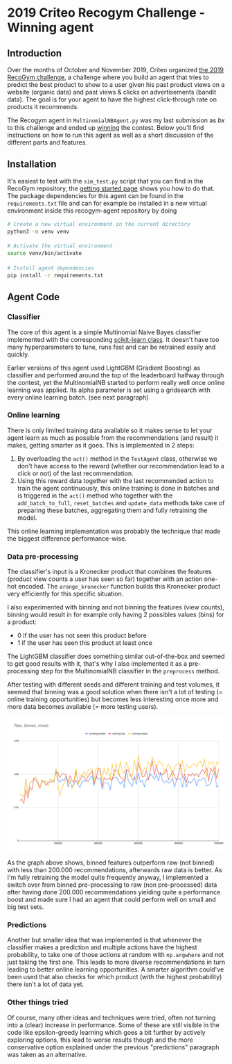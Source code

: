 # 2019 Criteo Recogym Challenge - Winning agent
## Introduction
Over the months of October and November 2019, Criteo organized [the 2019 RecoGym challenge](https://sites.google.com/view/recogymchallenge/home),
a challenge where you build an agent that tries to predict the best product to show to a user given his past product views on a website (organic data) and 
past views & clicks on advertisements (bandit data). The goal is for your agent to have the highest click-through rate on products it recommends.

The Recogym agent in `MultinomialNBAgent.py` was my last submission as _bx_ to this challenge and ended up 
[winning](https://sites.google.com/view/recogymchallenge/home/winner-of-the-recogym-100-challenge) the
contest. Below you'll find instructions on how to run this agent as well as a short discussion of the different 
parts and features.

## Installation
It's easiest to test with the `sim_test.py` script that you can find in the RecoGym repository, the 
[getting started page](https://sites.google.com/view/recogymchallenge/home/getting-started) shows you how to do that.
The package dependencies for this agent can be found in the `requirements.txt` file and can for example be installed in
a new virtual environment inside this recogym-agent repository by doing
```bash
# Create a new virtual environment in the current directory
python3 -m venv venv

# Activate the virtual environment
source venv/bin/activate

# Install agent dependencies
pip install -r requirements.txt
```

## Agent Code
### Classifier
The core of this agent is a simple Multinomial Naive Bayes classifier implemented with the corresponding [scikit-learn 
class](https://scikit-learn.org/stable/modules/generated/sklearn.naive_bayes.MultinomialNB.html). It doesn't have too 
many hyperparameters to tune, runs fast and can be retrained easily and quickly. 

Earlier versions of this agent used LightGBM 
(Gradient Boosting) as classifier and performed around the top of the leaderboard halfway through the contest, yet the 
MultinomialNB started to perform really well once online learning was applied. Its alpha parameter is set using a
gridsearch with every online learning batch. (see next paragraph)

### Online learning
There is only limited training data available so it makes sense to let your agent learn as much as possible
from the recommendations (and result) it makes, getting smarter as it goes. This is implemented in 2 steps:
1. By overloading the `act()` method in the `TestAgent` class, otherwise we don't have access to the reward (whether
our recommendation lead to a click or not) of the last recommendation.
2. Using this reward data together with the last recommended action to train the agent continuously, this online training
is done in batches and is triggered in the `act()` method who together with the `add_batch_to_full`, `reset_batches` 
and `update_data` methods take care of preparing these batches, aggregating them and fully retraining the model.

This online learning implementation was probably the technique that made the biggest difference performance-wise.

### Data pre-processing
The classifier's input is a Kronecker product that combines the features (product view counts a user has seen so far) 
together with an action one-hot encoded. The `arange_kronecker` function builds this Kronecker product very efficiently
for this specific situation.

I also experimented with binning and not binning the features (view counts), binning would result in for example only 
 having 2 possibles values (bins) for a product:
 - 0 if the user has not seen this product before
 - 1 if the user has seen this product at least once
 
The LightGBM classifier does something similar out-of-the-box and seemed to get good results with it, that's why I also
implemented it as a pre-processing step for the MultinomialNB classifier in the `preprocess` method.

After testing with different seeds and different training and test volumes, it seemed that binning was a good solution
when there isn't a lot of testing (= online training opportunities) but becomes less interesting once more and
more data becomes available (= more testing users).

![Graph of raw vs binned vs mixed data](images/raw_binned_mixed.png)

As the graph above shows, binned features outperform raw (not binned) with less than 200.000 recommendations, afterwards
raw data is better. As I'm fully retraining the model quite frequently anyway, I implemented a switch over from binned
pre-processing to raw (non pre-processed) data after having done 200.000 recommendations yielding quite a performance
boost and made sure I had an agent that could perform well on small and big test sets.

### Predictions
Another but smaller idea that was implemented is that whenever the classifier makes a prediction and multiple actions 
have the highest probability, to take one of those actions at random with `np.argwhere` and not just taking the first
one. This leads to more diverse recommendations in turn leading to better online learning opportunities. A smarter
algorithm could've been used that also checks for which product (with the highest probability) there isn't a lot of
data yet.

### Other things tried
Of course, many other ideas and techniques were tried, often not turning into a (clear) increase in performance. Some of
these are still visible in the code like epsilon-greedy learning which goes a bit further by actively exploring options,
this lead to worse results though and the more conservative option explained under the previous "predictions" paragraph
was taken as an alternative.
 